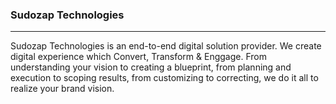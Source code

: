 ### Sudozap Technologies
---
 Sudozap Technologies is an end-to-end digital solution provider. We create digital experience which Convert, Transform & Enggage. From understanding your vision to creating a blueprint, from planning and execution to scoping results, from customizing to correcting, we do it all to realize your brand vision.

